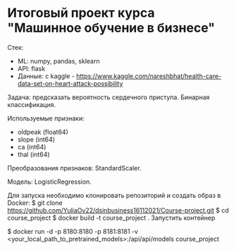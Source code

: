 # Итоговый проект курса "Машинное обучение в бизнесе"

Стек:

+ ML: numpy, pandas, sklearn
+ API: flask
+ Данные: с kaggle - https://www.kaggle.com/nareshbhat/health-care-data-set-on-heart-attack-possibility

Задача: предсказать вероятность сердечного приступа. Бинарная классификация.

Используемые признаки:

- oldpeak (float64)
- slope (int64)
- ca (int64)
- thal (int64)

Преобразования признаков: StandardScaler.

Модель: LogisticRegression.

Для запуска необходимо клонировать репозиторий и создать образ в Docker:
$ git clone https://github.com/YuliaOv22/dsinbusiness16112021/Course-project.git
$ cd course_project
$ docker build -t course_project .
Запустить контейнер

$ docker run -d -p 8180:8180 -p 8181:8181 -v <your_local_path_to_pretrained_models>:/api/api/models course_project
